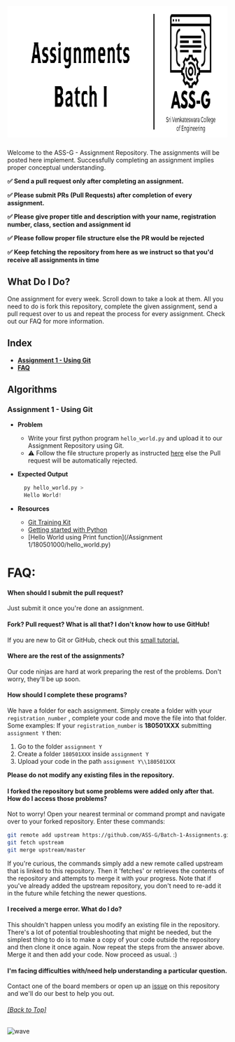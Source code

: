 <div align="left">
<h1>
    <img alt="header" src="/src/assets/Header.png" width="900" height="300"></img>
</h1>
Welcome to the  ASS-G - Assignment Repository. The assignments will be posted here implement. Successfully completing an assignment implies proper conceptual understanding.

**:white_check_mark: Send a pull request only after completing an assignment.**

**:white_check_mark: Please submit PRs (Pull Requests) after completion of every assignment.**

**:white_check_mark: Please give proper title and description with your name, registration number, class, section and assignment id**

**:white_check_mark: Please follow proper file structure else the PR would be rejected**

**:white_check_mark: Keep fetching the repository from here as we instruct so that you'd receive all assignments in time**

## What Do I Do?
One assignment for every week. Scroll down to take a look at them. All you need to do is fork this repository, complete the given assignment, send a pull request over to us and repeat the process for every assignment. Check out our FAQ for more information.

## Index
  - [**Assignment 1 - Using Git**](#assignment-1---using-git)
  - [**FAQ**](#faq)

## Algorithms
### **Assignment 1 - Using Git**

  - **Problem**
    - Write your first python program `hello_world.py` and upload it to our Assignment Repository using Git.
    - :warning: Follow the file structure properly as instructed [here](#how-should-i-complete-these-programs) else the Pull request will be automatically rejected.


  - **Expected Output**
    ```python
      py hello_world.py >      
      Hello World!
    ```


  - **Resources**
    - [Git Training Kit](https://github.com/ASS-G/Git-Training-Kit)
    - [Getting started with Python](https://github.com/ASS-G/Python-Training-Kit)
    - [Hello World using Print function](/Assignment 1/180501000/hello_world.py)



FAQ:
======

  #### When should I submit the pull request?
  Just submit it once you're done an assignment.

  #### Fork? Pull request? What is all that? I don't know how to use GitHub!
  If you are new to Git or GitHub, check out this [small tutorial.](https://guides.github.com/activities/hello-world/)

  #### Where are the rest of the assignments?
  Our code ninjas are hard at work preparing the rest of the problems. Don't worry, they'll be up soon.

  #### How should I complete these programs?
  We have a folder for each assignment. Simply create a folder with your `registration_number` ,  complete your code and move the file into that folder.
  Some examples:
  If your `registration_number` is **180501XXX** submitting `assignment Y` then:
  1. Go to the folder `assignment Y`
  2. Create a folder `180501XXX` inside `assignment Y`
  3. Upload your code in the path `assignment Y\\180501XXX`

  **Please do not modify any existing files in the repository.**

  #### I forked the repository but some problems were added only after that. How do I access those problems?
  Not to worry! Open your nearest terminal or command prompt and navigate over to your forked repository. Enter these commands:
  ```bash
  git remote add upstream https://github.com/ASS-G/Batch-1-Assignments.git
  git fetch upstream
  git merge upstream/master
  ```
  If you're curious, the commands simply add a new remote called upstream that is linked to this repository. Then it 'fetches' or retrieves the contents of the repository and attempts to merge it with your progress.
  Note that if you've already added the upstream repository, you don't need to re-add it in the future while fetching the newer questions.

  #### I received a merge error. What do I do?
  This shouldn't happen unless you modify an existing file in the repository. There's a lot of potential troubleshooting that might be needed, but the simplest thing to do is to make a copy of your code outside the repository and then clone it once again. Now repeat the steps from the answer above. Merge it and then add your code. Now proceed as usual. :)

  #### I'm facing difficulties with/need help understanding a particular question.
  Contact one of the board members or open up an [issue](https://github.com/ASS-G/Batch-1-Assignments/issues) on this repository and we'll do our best to help you out.

###### [[Back to Top]](#----)


![wave](http://cdn.thekrishna.in/img/common/border.png)
